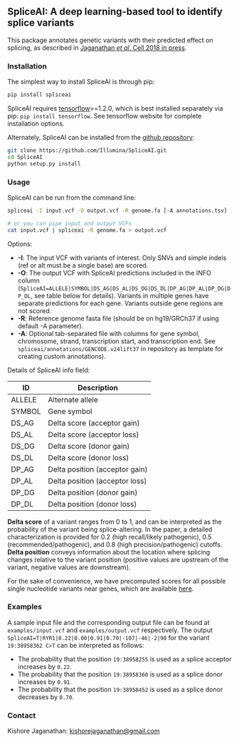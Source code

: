 ## SpliceAI: A deep learning-based tool to identify splice variants
This package annotates genetic variants with their predicted effect on splicing,
as described in [Jaganathan *et al*, Cell 2018 in press](https://URL_FOR_LATER).

### Installation
The simplest way to install SpliceAI is through pip:
```sh
pip install spliceai
```

SpliceAI requires [tensorflow](https://www.tensorflow.org/install/)>=1.2.0,
which is best installed separately via pip: `pip install tensorflow`. See
tensorflow website for complete installation options.

Alternately, SpliceAI can be installed from the [github repository](https://github.com/Illumina/SpliceAI.git):
```sh
git clone https://github.com/Illumina/SpliceAI.git
cd SpliceAI
python setup.py install
```

### Usage
SpliceAI can be run from the command line:
```sh
spliceai -I input.vcf -O output.vcf -R genome.fa [-A annotations.tsv]

# or you can pipe input and output VCFs
cat input.vcf | spliceai -R genome.fa > output.vcf
```
Options:
 - **-I**: The input VCF with variants of interest. Only SNVs and simple indels
  (ref or alt must be a single base) are scored.
 - **-O**: The output VCF with SpliceAI predictions included in the INFO column
  (`SpliceAI=ALLELE|SYMBOL|DS_AG|DS_AL|DS_DG|DS_DL|DP_AG|DP_AL|DP_DG|DP_DL`,
  see table below for details). Variants in multiple genes have separate
  predictions for each gene. Variants outside gene regions are not scored.
 - **-R**: Reference genome fasta file (should be on hg19/GRCh37 if using
  default -A parameter).
 - **-A**: Optional tab-separated file with columns for gene symbol, chromosome,
  strand, transcription start, and transcription end. See
  `spliceai/annotations/GENCODE.v24lift37` in repository as template for
  creating custom annotations).

Details of SpliceAI info field:

|    ID    | Description |
| -------- | ----------- |
|  ALLELE  | Alternate allele |
|  SYMBOL  | Gene symbol |
|  DS_AG   | Delta score (acceptor gain) |
|  DS_AL   | Delta score (acceptor loss) |
|  DS_DG   | Delta score (donor gain) |
|  DS_DL   | Delta score (donor loss) |
|  DP_AG   | Delta position (acceptor gain) |
|  DP_AL   | Delta position (acceptor loss) |
|  DP_DG   | Delta position (donor gain) |
|  DP_DL   | Delta position (donor loss) |

**Delta score** of a variant ranges from 0 to 1, and can be interpreted as the probability of the variant being splice-altering. In the paper, a detailed characterization is provided for 0.2 (high recall/likely pathogenic), 0.5 (recommended/pathogenic), and 0.8 (high precision/pathogenic) cutoffs. **Delta position** conveys information about the location where splicing changes relative to the variant position (positive values are upstream of the variant, negative values are downstream).

For the sake of convenience, we have precomputed scores for all possible single nucleotide variants near genes, which are available [here](https://basespace.illumina.com/s/5u6ThOblecrh).

### Examples
A sample input file and the corresponding output file can be found at `examples/input.vcf` and `examples/output.vcf` respectively. The output `SpliceAI=T|RYR1|0.22|0.00|0.91|0.70|-107|-46|-2|90` for the variant `19:38958362 C>T` can be interpreted as follows:
* The probability that the position `19:38958255` is used as a splice acceptor increases by `0.22`.
* The probability that the position `19:38958360` is used as a splice donor increases by `0.91`.
* The probability that the position `19:38958452` is used as a splice donor decreases by `0.70`.

### Contact
Kishore Jaganathan: kishorejaganathan@gmail.com
